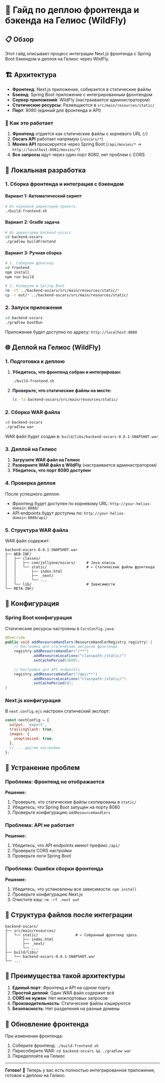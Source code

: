 # 🚀 Гайд по деплою фронтенда и бэкенда на Гелиос (WildFly)

## 📋 Обзор

Этот гайд описывает процесс интеграции Next.js фронтенда с Spring Boot бэкендом и деплоя на Гелиос через WildFly.

## 🏗️ Архитектура

- **Фронтенд**: Next.js приложение, собирается в статические файлы
- **Бэкенд**: Spring Boot приложение с интегрированным фронтендом
- **Сервер приложений**: WildFly (настраивается администратором)
- **Статические ресурсы**: Размещаются в `src/main/resources/static/`
- **Порт**: 8080 (единый для фронтенда и API)

### 🔄 Как это работает

1. **Фронтенд** отдается как статические файлы с корневого URL (`/`)
2. **Oscars API** работает напрямую (`/oscars/*`)
3. **Movies API** проксируется через Spring Boot (`/api/movies/*` → `http://localhost:8081/movies/*`)
4. **Все запросы** идут через один порт 8080, нет проблем с CORS

## 🔧 Локальная разработка

### 1. Сборка фронтенда и интеграция с бэкендом

#### Вариант 1: Автоматический скрипт
```bash
# Из корневой директории проекта
./build-frontend.sh
```

#### Вариант 2: Gradle задача
```bash
# Из директории backend-oscars
cd backend-oscars
./gradlew buildFrontend
```

#### Вариант 3: Ручная сборка
```bash
# 1. Собираем фронтенд
cd frontend
npm install
npm run build

# 2. Копируем в Spring Boot
rm -rf ../backend-oscars/src/main/resources/static/*
cp -r out/* ../backend-oscars/src/main/resources/static/
```

### 2. Запуск приложения

```bash
cd backend-oscars
./gradlew bootRun
```

Приложение будет доступно по адресу: `http://localhost:8080`

## 🌐 Деплой на Гелиос (WildFly)

### 1. Подготовка к деплою

1. **Убедитесь, что фронтенд собран и интегрирован:**
   ```bash
   ./build-frontend.sh
   ```

2. **Проверьте, что статические файлы на месте:**
   ```bash
   ls -la backend-oscars/src/main/resources/static/
   ```

### 2. Сборка WAR файла

```bash
cd backend-oscars
./gradlew war
```

WAR файл будет создан в: `build/libs/backend-oscars-0.0.1-SNAPSHOT.war`

### 3. Деплой на Гелиос

1. **Загрузите WAR файл на Гелиос**
2. **Разверните WAR файл в WildFly** (настраивается администратором)
3. **Убедитесь, что порт 8080 доступен**

### 4. Проверка деплоя

После успешного деплоя:
- Фронтенд будет доступен по корневому URL: `http://your-helios-domain:8080/`
- API endpoints будут доступны по: `http://your-helios-domain:8080/api/`

### 5. Структура WAR файла

WAR файл содержит:
```
backend-oscars-0.0.1-SNAPSHOT.war
├── WEB-INF/
│   ├── classes/
│   │   ├── com/jellyone/oscars/     # Java классы
│   │   └── static/                  # ← Статические файлы фронтенда
│   │       ├── index.html
│   │       ├── _next/
│   │       └── ...
│   └── lib/                         # Зависимости
└── META-INF/
```

## 🔧 Конфигурация

### Spring Boot конфигурация

Статические ресурсы настроены в `CorsConfig.java`:

```java
@Override
public void addResourceHandlers(ResourceHandlerRegistry registry) {
    // Настройка для статических ресурсов фронтенда
    registry.addResourceHandler("/**")
            .addResourceLocations("classpath:/static/")
            .setCachePeriod(3600);
    
    // Настройка для API endpoints
    registry.addResourceHandler("/api/**")
            .addResourceLocations("classpath:/static/")
            .setCachePeriod(0);
}
```

### Next.js конфигурация

В `next.config.mjs` настроен статический экспорт:

```javascript
const nextConfig = {
  output: 'export',
  trailingSlash: true,
  images: {
    unoptimized: true,
  },
  // ... другие настройки
};
```

## 🚨 Устранение проблем

### Проблема: Фронтенд не отображается
**Решение:**
1. Проверьте, что статические файлы скопированы в `static/`
2. Убедитесь, что Spring Boot запущен на порту 8080
3. Проверьте конфигурацию `addResourceHandlers`

### Проблема: API не работает
**Решение:**
1. Убедитесь, что API endpoints имеют префикс `/api/`
2. Проверьте CORS настройки
3. Проверьте логи Spring Boot

### Проблема: Ошибки сборки фронтенда
**Решение:**
1. Убедитесь, что установлены все зависимости: `npm install`
2. Проверьте конфигурацию Next.js
3. Очистите кэш: `rm -rf .next out`

## 📁 Структура файлов после интеграции

```
backend-oscars/
├── src/main/resources/
│   └── static/                 # ← Собранный фронтенд здесь
│       ├── index.html
│       ├── _next/
│       └── ...
├── build/libs/
│   └── backend-oscars-0.0.1-SNAPSHOT.war
└── ...
```

## 🎯 Преимущества такой архитектуры

1. **Единый порт**: Фронтенд и API на одном порту
2. **Простой деплой**: Один WAR файл содержит всё
3. **CORS не нужен**: Нет межпортовых запросов
4. **Производительность**: Статические файлы кэшируются
5. **Безопасность**: Нет разделения на разные домены

## 🔄 Обновление фронтенда

При изменении фронтенда:

1. Соберите фронтенд: `./build-frontend.sh`
2. Пересоберите WAR: `cd backend-oscars && ./gradlew war`
3. Передеплойте на Гелиос

---

**Готово!** 🎉 Теперь у вас есть полностью интегрированное приложение, готовое к деплою на Гелиос.
